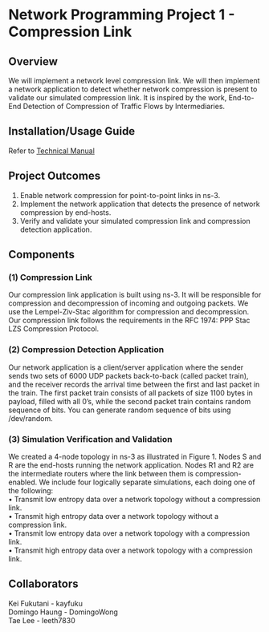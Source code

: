 # Network Programming Project 1 - Compression Link

## Overview

We will implement a network level compression link. We will then implement a network application
to detect whether network compression is present to validate our simulated compression link. It is inspired by the
work, End-to-End Detection of Compression of Traffic Flows by Intermediaries.

## Installation/Usage Guide
Refer to [Technical Manual](Technical_Manual.md)

 
## Project Outcomes
1. Enable network compression for point-to-point links in ns-3.
2. Implement the network application that detects the presence of network compression by end-hosts.
3. Verify and validate your simulated compression link and compression detection application.


## Components

### (1) Compression Link
Our compression link application is built using ns-3. It will be responsible for compression and decompression
of incoming and outgoing packets. We use the Lempel-Ziv-Stac algorithm for compression and decompression. Our compression link follows the requirements in the RFC 1974: PPP Stac LZS Compression Protocol.

### (2) Compression Detection Application
Our network application is a client/server application where the sender sends two sets
of 6000 UDP packets back-to-back (called packet train), and the receiver records the arrival time between the first
and last packet in the train. The first packet train consists of all packets of size 1100 bytes in payload, filled with
all 0’s, while the second packet train contains random sequence of bits. You can generate random sequence of bits
using /dev/random.

### (3) Simulation Verification and Validation
We created a 4-node topology in ns-3 as illustrated in Figure 1. Nodes S and R are the end-hosts running the network
application. Nodes R1 and R2 are the intermediate routers where the link between them is compression-enabled.
We include four logically separate simulations, each doing one of the following:   
• Transmit low entropy data over a network topology without a compression link.   
• Transmit high entropy data over a network topology without a compression link.   
• Transmit low entropy data over a network topology with a compression link.   
• Transmit high entropy data over a network topology with a compression link.   

## Collaborators 
Kei Fukutani - kayfuku   
Domingo Haung - DomingoWong   
Tae Lee - leeth7830  
